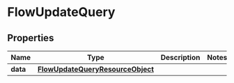 # FlowUpdateQuery

## Properties
Name | Type | Description | Notes
------------ | ------------- | ------------- | -------------
**data** | [**FlowUpdateQueryResourceObject**](FlowUpdateQueryResourceObject.md) |  | 
